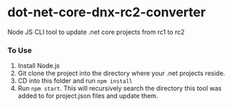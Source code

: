 # dot-net-core-dnx-rc2-converter
Node JS CLI tool to update .net core projects from rc1 to rc2

### To Use
1. Install Node.js
2. Git clone the project into the directory where your .net projects reside.
3. CD into this folder and run `npm install`
4. Run `npm start`. This will recursively search the directory this tool was added to for project.json files and update them.
